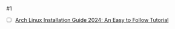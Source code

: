 #1 
- [ ]  [Arch Linux Installation Guide 2024: An Easy to Follow Tutorial](https://www.youtube.com/watch?v=FxeriGuJKTM&pp=ygUWaW5zdGFsbCBhcmNoIG1hbnVhbGx5IA%3D%3D)
